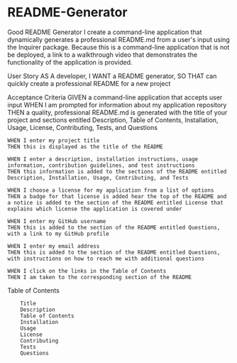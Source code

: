 # README-Generator

Good README Generator
I create a command-line application that dynamically generates a professional README.md from a user's input using the Inquirer package. Because this is a command-line application that is not be deployed, a link to a walkthrough video that demonstrates the functionality of the application is provided. 

User Story
AS A developer, I WANT a README generator, SO THAT can quickly create a professional README for a new project

Acceptance Criteria
    GIVEN a command-line application that accepts user input
    WHEN I am prompted for information about my application repository
    THEN a quality, professional README.md is generated with the title of your project and sections entitled Description, Table of Contents, Installation, Usage, License, Contributing, Tests, and Questions
    
    WHEN I enter my project title
    THEN this is displayed as the title of the README
    
    WHEN I enter a description, installation instructions, usage information, contribution guidelines, and test instructions
    THEN this information is added to the sections of the README entitled Description, Installation, Usage, Contributing, and Tests
    
    WHEN I choose a license for my application from a list of options
    THEN a badge for that license is added hear the top of the README and a notice is added to the section of the README entitled License that explains which license the application is covered under

    WHEN I enter my GitHub username
    THEN this is added to the section of the README entitled Questions, with a link to my GitHub profile

    WHEN I enter my email address
    THEN this is added to the section of the README entitled Questions, with instructions on how to reach me with additional questions

    WHEN I click on the links in the Table of Contents
    THEN I am taken to the corresponding section of the README

Table of Contents

        Title
        Description
        Table of Contents
        Installation
        Usage
        License
        Contributing
        Tests
        Questions
